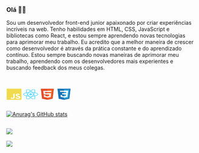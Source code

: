 ### Olá 👋😎
  
  Sou um desenvolvedor front-end junior apaixonado por criar experiências incríveis na web. Tenho habilidades em HTML, CSS, JavaScript e bibliotecas como React, e estou sempre aprendendo novas tecnologias para aprimorar meu trabalho. Eu acredito que a melhor maneira de crescer como desenvolvedor é através da prática constante e do aprendizado contínuo. Estou sempre buscando novas maneiras de aprimorar meu trabalho, aprendendo com os desenvolvedores mais experientes e buscando feedback dos meus colegas.
##
<div style="display: inline_block"><br>
  <img align="center" alt="Joao-Js" height="30" width="40" src="https://raw.githubusercontent.com/devicons/devicon/master/icons/javascript/javascript-plain.svg">
  <img align="center" alt="Joao-React" height="30" width="40" src="https://raw.githubusercontent.com/devicons/devicon/master/icons/react/react-original.svg">
  <img align="center" alt="Joao-HTML" height="30" width="40" src="https://raw.githubusercontent.com/devicons/devicon/master/icons/html5/html5-original.svg">
  <img align="center" alt="Joao-CSS" height="30" width="40" src="https://raw.githubusercontent.com/devicons/devicon/master/icons/css3/css3-original.svg"> 
</div>

##

[![Anurag's GitHub stats](https://github-readme-stats.vercel.app/api?username=JoaoMarquesDev&theme=radical)](https://github.com/JoaoMarquesDev/github-readme-stats)

##

<a href="https://https://www.linkedin.com/in/jo%C3%A3o-marques-517607154/" target="_blank"><img src="https://img.shields.io/badge/-LinkedIn-%230077B5?style=for-the-badge&logo=linkedin&logoColor=white" target="_blank"></a> 

<a href="https://www.instagram.com/joaomarques_oliv/" target="_blank"><img src="https://img.shields.io/badge/-Instagram-%23E4405F?style=for-the-badge&logo=instagram&logoColor=white" target="_blank"></a>
